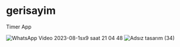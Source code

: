 # gerisayim
 Timer App

![WhatsApp Video 2023-08-1sx9 saat 21 04 48](https://github.com/MertKocak/gerisayim/assets/74009802/35e1b174-9ccb-4a8b-9bc5-b36d10a1e266)
![Adsız tasarım (34)](https://github.com/MertKocak/gerisayim/assets/74009802/20fbc6ed-2369-48fd-9e73-057fd4b08543)


